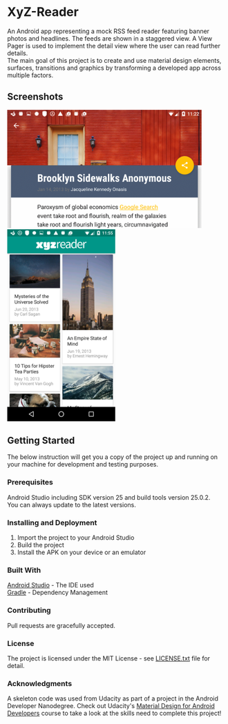 # XyZ-Reader

An Android app representing a mock RSS feed reader featuring banner photos and headlines. The feeds are shown in a staggered view. A View Pager is used to implement the detail view where the user can read further details.  
The main goal of this project is to create and use material design elements, surfaces, transitions and graphics by transforming a developed app across multiple factors. 

## Screenshots
<img src="screenshots/xyz-reader.png" width="450">
<img src="screenshots/xyz-reader_2.png" width="250">

## Getting Started
The below instruction will get you a copy of the project up and running on your machine for development and testing purposes.

### Prerequisites
Android Studio including SDK version 25 and build tools version 25.0.2.  
You can always update to the latest versions. 

### Installing and Deployment
1. Import the project to your Android Studio
2. Build the project
3. Install the APK on your device or an emulator

### Built With
[Android Studio](https://developer.android.com/studio/index.html) - The IDE used  
[Gradle](https://gradle.org/) - Dependency Management

### Contributing 
Pull requests are gracefully accepted. 

### License
The project is licensed under the MIT License - see [LICENSE.txt](LICENSE.txt) file for detail.

### Acknowledgments
A skeleton code was used from Udacity as part of a project in the Android Developer Nanodegree.
Check out Udacity's [Material Design for Android Developers](https://www.udacity.com/course/material-design-for-android-developers--ud862) course to take a look at the skills need to complete this project!

